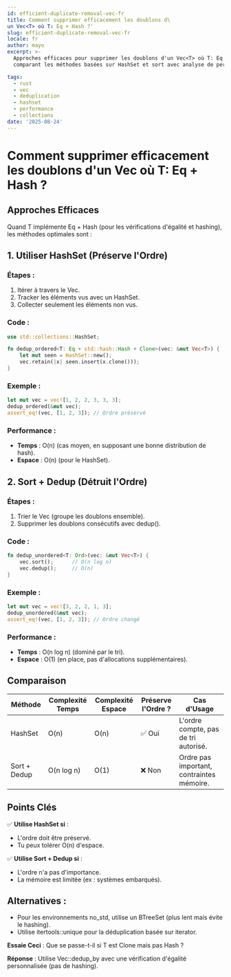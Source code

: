 ```yaml
---
id: efficient-duplicate-removal-vec-fr
title: Comment supprimer efficacement les doublons d\
un Vec<T> où T: Eq + Hash ?'
slug: efficient-duplicate-removal-vec-fr
locale: fr
author: mayo
excerpt: >-
  Approches efficaces pour supprimer les doublons d'un Vec<T> où T: Eq + Hash,
  comparant les méthodes basées sur HashSet et sort avec analyse de performance

tags:
  - rust
  - vec
  - deduplication
  - hashset
  - performance
  - collections
date: '2025-08-24'
---
```


# Comment supprimer efficacement les doublons d'un Vec<T> où T: Eq + Hash ?

## Approches Efficaces

Quand T implémente Eq + Hash (pour les vérifications d'égalité et hashing), les méthodes optimales sont :

## 1. Utiliser HashSet (Préserve l'Ordre)

### Étapes :
1. Itérer à travers le Vec.
2. Tracker les éléments vus avec un HashSet.
3. Collecter seulement les éléments non vus.

### Code :
```rust
use std::collections::HashSet;

fn dedup_ordered<T: Eq + std::hash::Hash + Clone>(vec: &mut Vec<T>) {
    let mut seen = HashSet::new();
    vec.retain(|x| seen.insert(x.clone()));
}
```

### Exemple :
```rust
let mut vec = vec![1, 2, 2, 3, 3, 3];
dedup_ordered(&mut vec);
assert_eq!(vec, [1, 2, 3]); // Ordre préservé
```

### Performance :
- **Temps** : O(n) (cas moyen, en supposant une bonne distribution de hash).
- **Espace** : O(n) (pour le HashSet).

## 2. Sort + Dedup (Détruit l'Ordre)

### Étapes :
1. Trier le Vec (groupe les doublons ensemble).
2. Supprimer les doublons consécutifs avec dedup().

### Code :
```rust
fn dedup_unordered<T: Ord>(vec: &mut Vec<T>) {
    vec.sort();      // O(n log n)
    vec.dedup();     // O(n)
}
```

### Exemple :
```rust
let mut vec = vec![3, 2, 2, 1, 3];
dedup_unordered(&mut vec);
assert_eq!(vec, [1, 2, 3]); // Ordre changé
```

### Performance :
- **Temps** : O(n log n) (dominé par le tri).
- **Espace** : O(1) (en place, pas d'allocations supplémentaires).

## Comparaison

| Méthode | Complexité Temps | Complexité Espace | Préserve l'Ordre ? | Cas d'Usage |
|---------|------------------|-------------------|-------------------|-------------|
| HashSet | O(n) | O(n) | ✅ Oui | L'ordre compte, pas de tri autorisé. |
| Sort + Dedup | O(n log n) | O(1) | ❌ Non | Ordre pas important, contraintes mémoire. |

## Points Clés

✅ **Utilise HashSet si** :
- L'ordre doit être préservé.
- Tu peux tolérer O(n) d'espace.

✅ **Utilise Sort + Dedup si** :
- L'ordre n'a pas d'importance.
- La mémoire est limitée (ex : systèmes embarqués).

## Alternatives :
- Pour les environnements no_std, utilise un BTreeSet (plus lent mais évite le hashing).
- Utilise itertools::unique pour la déduplication basée sur iterator.

**Essaie Ceci** : Que se passe-t-il si T est Clone mais pas Hash ?

**Réponse** : Utilise Vec::dedup_by avec une vérification d'égalité personnalisée (pas de hashing).
